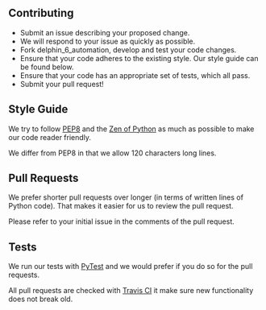 ## Contributing

- Submit an issue describing your proposed change.
- We will respond to your issue as quickly as possible.
- Fork delphin_6_automation, develop and test your code changes.
- Ensure that your code adheres to the existing style. Our style guide can be found below.
- Ensure that your code has an appropriate set of tests, which all pass.
- Submit your pull request! 

## Style Guide

We try to follow [PEP8](https://www.python.org/dev/peps/pep-0008/) and the 
[Zen of Python](https://www.python.org/dev/peps/pep-0020/) as much as possible to make our code reader friendly.

We differ from PEP8 in that we allow 120 characters long lines.


## Pull Requests

We prefer shorter pull requests over longer (in terms of written lines of Python code). That makes it easier for us 
to review the pull request.

Please refer to your initial issue in the comments of the pull request.

## Tests

We run our tests with [PyTest](https://docs.pytest.org/en/latest/) and we would prefer if you do so for the pull requests.

All pull requests are checked with [Travis CI](https://travis-ci.org/) it make sure new functionality does not break old. 